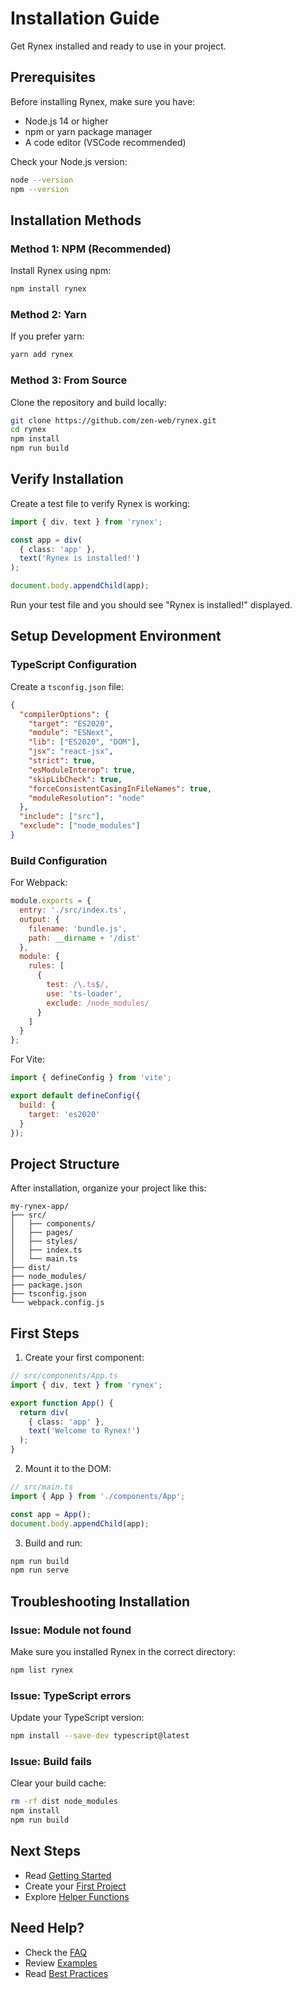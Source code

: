 # Installation Guide

Get Rynex installed and ready to use in your project.

## Prerequisites

Before installing Rynex, make sure you have:

- Node.js 14 or higher
- npm or yarn package manager
- A code editor (VSCode recommended)

Check your Node.js version:

```bash
node --version
npm --version
```

## Installation Methods

### Method 1: NPM (Recommended)

Install Rynex using npm:

```bash
npm install rynex
```

### Method 2: Yarn

If you prefer yarn:

```bash
yarn add rynex
```

### Method 3: From Source

Clone the repository and build locally:

```bash
git clone https://github.com/zen-web/rynex.git
cd rynex
npm install
npm run build
```

## Verify Installation

Create a test file to verify Rynex is working:

```typescript
import { div, text } from 'rynex';

const app = div(
  { class: 'app' },
  text('Rynex is installed!')
);

document.body.appendChild(app);
```

Run your test file and you should see "Rynex is installed!" displayed.

## Setup Development Environment

### TypeScript Configuration

Create a `tsconfig.json` file:

```json
{
  "compilerOptions": {
    "target": "ES2020",
    "module": "ESNext",
    "lib": ["ES2020", "DOM"],
    "jsx": "react-jsx",
    "strict": true,
    "esModuleInterop": true,
    "skipLibCheck": true,
    "forceConsistentCasingInFileNames": true,
    "moduleResolution": "node"
  },
  "include": ["src"],
  "exclude": ["node_modules"]
}
```

### Build Configuration

For Webpack:

```javascript
module.exports = {
  entry: './src/index.ts',
  output: {
    filename: 'bundle.js',
    path: __dirname + '/dist'
  },
  module: {
    rules: [
      {
        test: /\.ts$/,
        use: 'ts-loader',
        exclude: /node_modules/
      }
    ]
  }
};
```

For Vite:

```javascript
import { defineConfig } from 'vite';

export default defineConfig({
  build: {
    target: 'es2020'
  }
});
```

## Project Structure

After installation, organize your project like this:

```
my-rynex-app/
├── src/
│   ├── components/
│   ├── pages/
│   ├── styles/
│   ├── index.ts
│   └── main.ts
├── dist/
├── node_modules/
├── package.json
├── tsconfig.json
└── webpack.config.js
```

## First Steps

1. Create your first component:

```typescript
// src/components/App.ts
import { div, text } from 'rynex';

export function App() {
  return div(
    { class: 'app' },
    text('Welcome to Rynex!')
  );
}
```

2. Mount it to the DOM:

```typescript
// src/main.ts
import { App } from './components/App';

const app = App();
document.body.appendChild(app);
```

3. Build and run:

```bash
npm run build
npm run serve
```

## Troubleshooting Installation

### Issue: Module not found

Make sure you installed Rynex in the correct directory:

```bash
npm list rynex
```

### Issue: TypeScript errors

Update your TypeScript version:

```bash
npm install --save-dev typescript@latest
```

### Issue: Build fails

Clear your build cache:

```bash
rm -rf dist node_modules
npm install
npm run build
```

## Next Steps

- Read [Getting Started](./getting-started.md)
- Create your [First Project](./project-creation.md)
- Explore [Helper Functions](./helpers/index.md)

## Need Help?

- Check the [FAQ](./faq.md)
- Review [Examples](./examples.md)
- Read [Best Practices](./best-practices.md)
